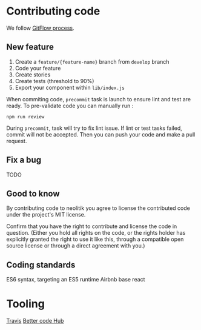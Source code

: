 # Contributing code

We follow [GitFlow process](http://nvie.com/posts/a-successful-git-branching-model/).

## New feature

 1. Create a `feature/{feature-name}` branch from `develop` branch 
 2. Code your feature
 3. Create stories
 4. Create tests (threshold to 90%)
 5. Export your component within `lib/index.js`
 
 When commiting code, `precommit` task is launch to ensure lint and test are ready. To pre-validate code you can manually run :
 ```shell
 npm run review
```

During `precommit`, task will try to fix lint issue. If lint or test tasks failed, commit will not be accepted.
Then you can push your code and make a pull request.

## Fix a bug

TODO

## Good to know

By contributing code to neolitik you agree to license the contributed code under the project's MIT license.

Confirm that you have the right to contribute and license the code in question. (Either you hold all rights on the code, or the rights holder has explicitly granted the right to use it like this, through a compatible open source license or through a direct agreement with you.)

## Coding standards
ES6 syntax, targeting an ES5 runtime
Airbnb base react

# Tooling

[Travis](https://travis-ci.org/neolitik-ecosystem/)
[Better code Hub](https://bettercodehub.com/)